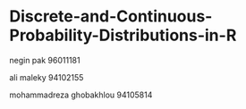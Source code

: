 # Discrete-and-Continuous-Probability-Distributions-in-R

negin pak 96011181

ali maleky 94102155

mohammadreza ghobakhlou 94105814
